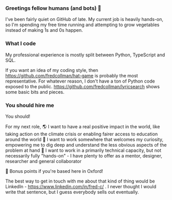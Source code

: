 ### Greetings fellow humans (and bots) 👋

I've been fairly quiet on GitHub of late.
My current job is heavily hands-on, so I'm spending my free time running and attempting to grow vegetables instead of making 1s and 0s happen.

### What I code
My professional experience is mostly split between Python, TypeScript and SQL.

If you want an idea of my coding style, then https://github.com/fredcollman/hat-game is probably the most representative.
For whatever reason, I don't have a ton of Python code exposed to the public. https://github.com/fredcollman/lyricsearch shows some basic bits and pieces.

### You should hire me
You should!

For my next role,
🌎 I want to have a real positive impact in the world, like taking action on the climate crisis or enabling fairer access to education around the world
🤔 I want to work somewhere that welcomes my curiosity, empowering me to dig deep and understand the less obvious aspects of the problem at hand
👷 I want to work in a primarily technical capacity, but not necessarily fully "hands-on" - I have plenty to offer as a mentor, designer, researcher and general collaborator

🐂 Bonus points if you're based here in Oxford!

The best way to get in touch with me about that kind of thing would be LinkedIn - https://www.linkedin.com/in/fred-c/ . I never thought I would write that sentence, but I guess everybody sells out eventually.
